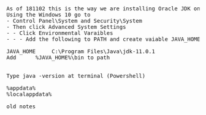 <pre>
As of 181102 this is the way we are installing Oracle JDK on Windows 11
Using the Windows 10 go to
- Control Panel\System and Security\System
- Then click Advanced System Settings
- - Click Environmental Varaibles
- - - Add the following to PATH and create vaiable JAVA_HOME for the local user.

JAVA_HOME     C:\Program Files\Java\jdk-11.0.1
Add      %JAVA_HOME%\bin to path


Type java -version at terminal (Powershell)

%appdata%
%localappdata%

old notes

</pre>


